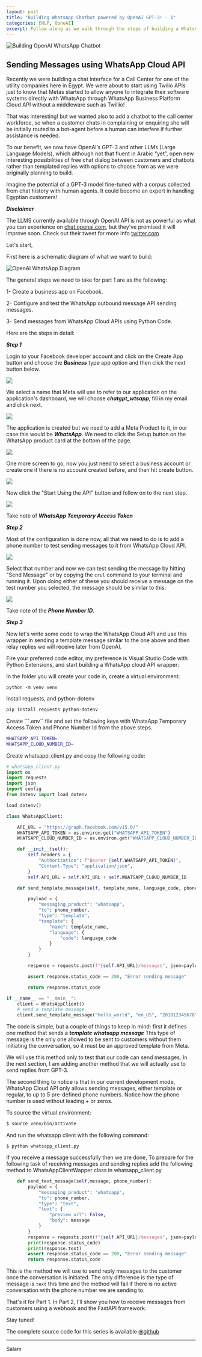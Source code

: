 ```yaml
---
layout: post
title: "Building WhatsApp Chatbot powered by OpenAI GPT-3! - 1" 
categories: [NLP, OpneAI]
excerpt: Follow along as we walk through the steps of building a WhatsApp Chatbot powered by OpenAI GPT-3 using Python, WhatsApp Cloud API, and a FastAPI Webhook published on Heroku.
---
```


![ Building OpenAI WhatsApp Chatbot](../images/chatgpt_wts_app.png "GPT-3 WhatsApp")

## Sending Messages using WhatsApp Cloud API

Recently we were building a chat interface for a Call Center for one of the utility companies here in Egypt. We were about to start using Twilio APIs just to know that Metas started to allow anyone to integrate their software systems directly with WhatsApp through WhatsApp Business Platform Cloud API without a middleware such as Twillio!

That was interesting! but we wanted also to add a chatbot to the call center workforce, so when a customer chats in complaining or enquiring she will be initially routed to a bot-agent before a human can interfere if further assistance is needed. 

To our benefit, we now have OpenAI’s GPT-3 and other LLMs (Large Language Models), which although not that fluent in Arabic “yet”, open new interesting possibilities of free chat dialog between customers and chatbots rather than templated replies with options to choose from as we were originally planning to build.

Imagine the potential of a GPT-3 model fine-tuned with a corpus collected from chat history with human agents. It could become an expert in handling Egyptian customers!

***Disclaimer*** 

The LLMS currently available through OpenAI API is not as powerful as what you can experience on [chat.openai.com](https://chat.openai.com/chat), but they've promised it will improve soon. Check out their tweet for more info [twitter.com](https://twitter.com/OpenAI/status/1615160228366147585)

Let's start,

First here is a schematic diagram of what we want to build:

![](../images/chatgpt_wts_app_diagram.png "OpenAI WhatsApp Diagram")

The general steps we need to take for part 1 are as the following:

1- Create a business app on Facebook.

2- Configure and test the WhatsApp outbound message API sending messages.

3- Send messages from WhatsApp Cloud APIs using Python Code.


Here are the steps in detail:

***Step 1***

Login to your Facebook developer account and click on the Create App button and choose the ***Business*** type app option and then click the next button below.

![](../images/chatgpt_wts_app_1.png)

We select a name that Meta will use to refer to our application on the application's dashboard, we will choose ***chatgpt_wtsapp***, fill in my email and click next.

![](../images/chatgpt_wts_app_2.png)

The application is created but we need to add a Meta Product to it, in our case this would be ***WhatsApp***. We need to click the Setup button on the WhatsApp product card at the bottom of the page.

![](../images/chatgpt_wts_app_3.png)

One more screen to go, now you just need to select a business account or create one if there is no account created before, and then hit create button.

![](../images/chatgpt_wts_app_4.png)

Now click the "Start Using the API" button and follow on to the next step.

![](../images/chatgpt_wts_app_5.png)

Take note of ***WhatsApp Temporary Access Token***

***Step 2***

Most of the configuration is done now, all that we need to do is to add a phone number to test sending messages to it from WhatsApp Cloud API.

![](../images/chatgpt_wts_app_6.png)

Select that number and now we can test sending the message by hitting "Send Message" or by copying the ```crul``` command to your terminal and running it. Upon doing either of these you should receive a message on the test number you selected, the message should be  similar to this:

![](../images/chatgpt_wts_app_7.png)

Take note of the ***Phone Number ID***.


***Step 3***

Now let's write some code to wrap the WhatsApp Cloud API and use this wrapper in sending a template message similar to the one above and then relay replies we will receive later from OpenAI. 

Fire your preferred code editor, my preference is Visual Studio Code with Python Extensions, and start building a WhatsApp cloud API wrapper:

In the folder you will create your code in, create a virtual environment:
```
python -m venv venv
``` 
Install requests, and python-dotenv

```sh
pip install requests python-dotenv
```
Create ```.env`` file and set the following keys with WhatsApp Temporary Access Token and Phone Number Id from the above steps.
```sh
WHATSAPP_API_TOKEN=
WHATSAPP_CLOUD_NUMBER_ID=
```
Create whatsapp_client.py and copy the following code:
```python
# whatsapp_client.py
import os
import requests
import json
import config
from dotenv import load_dotenv

load_dotenv()

class WhatsAppClient:

    API_URL = "https://graph.facebook.com/v15.0/"
    WHATSAPP_API_TOKEN = os.environ.get("WHATSAPP_API_TOKEN")
    WHATSAPP_CLOUD_NUMBER_ID = os.environ.get("WHATSAPP_CLOUD_NUMBER_ID")

    def __init__(self):
        self.headers = {
            "Authorization": f"Bearer {self.WHATSAPP_API_TOKEN}",
            "Content-Type": "application/json",
        }
        self.API_URL = self.API_URL + self.WHATSAPP_CLOUD_NUMBER_ID

    def send_template_message(self, template_name, language_code, phone_number):

        payload = {
            "messaging_product": "whatsapp",
            "to": phone_number,
            "type": "template",
            "template": {
                "name": template_name,
                "language": {
                    "code": language_code
                }
            }
        }

        response = requests.post(f"{self.API_URL}/messages", json=payload,headers=self.headers)

        assert response.status_code == 200, "Error sending message"

        return response.status_code

if __name__ == "__main__":
    client = WhatsAppClient()
    # send a template message
    client.send_template_message("hello_world", "en_US", "201012345678")
```

The code is simple, but a couple of things to keep in mind: first it defines one method that sends a ***template whatsapp message*** This type of message is the only one allowed to be sent to customers without them initiating the conversation, so it must be an approved template from Meta.

We will use this method only to test that our code can send messages. In the next section, I am adding another method that we will actually use to send replies from GPT-3. 

The second thing to notice is that in our current development mode, WhatsApp Cloud API only allows sending messages, either template or regular, to up to 5 pre-defined phone numbers. Notice how the phone number is used without leading + or zeros.

To source the virtual environment:
```sh
$ source venv/bin/activate
```
And run the whatsapp client with the following command:

```
$ python whatsapp_client.py
```
If you receive a message successfully then we are done, 
To prepare for the following task of receiving messages and sending replies add the following method to WhatsAppClientWapper class in whatsapp_client.py 

```python
    def send_text_message(self,message, phone_number):
        payload = {
            "messaging_product": 'whatsapp',
            "to": phone_number,
            "type": "text",
            "text": {
                "preview_url": False,
                "body": message
            }
        }
        response = requests.post(f"{self.API_URL}/messages", json=payload,headers=self.headers)
        print(response.status_code)
        print(response.text)
        assert response.status_code == 200, "Error sending message"
        return response.status_code

```
This is the method we will use to send reply messages to the customer once the conversation is initiated. The only difference is the type of message is ```text``` this time and the method will fail if there is no active conversation with the phone number we are sending to.

That's it for Part 1. In Part 2, I'll show you how to receive messages from customers using a webhook and the FastAPI framework. 

Stay tuned!

The complete source code for this series is available [@github](https://github.com/YaserMarey/whatsapp_openai_chatbot)

----
Salam
